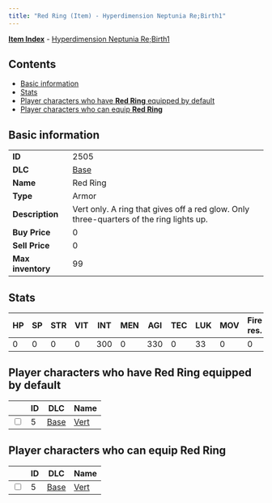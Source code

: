 ```yaml
---
title: "Red Ring (Item) - Hyperdimension Neptunia Re;Birth1"
---
```


[**Item Index**](/neptunia/rb1/item/index.html) - [Hyperdimension Neptunia Re;Birth1](/neptunia/rb1)

## Contents

- [Basic information](#basic-information)
- [Stats](#stats)
- [Player characters who have **Red Ring** equipped by default](#player-characters-who-have-red-ring-equipped-by-default)
- [Player characters who can equip **Red Ring**](#player-characters-who-can-equip-red-ring)

## Basic information

|   |   |
| -- | -- |
| **ID** | 2505 |
| **DLC** | [Base](/neptunia/rb1/dlc/1-base.html) |
| **Name** | Red Ring |
| **Type** | Armor |
| **Description** | Vert only. A ring that gives off a red glow. Only three-quarters of the ring lights up. |
| **Buy Price** | 0 |
| **Sell Price** | 0 |
| **Max inventory** | 99 |


## Stats

| HP | SP | STR | VIT | INT | MEN | AGI | TEC | LUK | MOV | Fire res. | Ice res. | Wind res. | Lightning res. |
| -- | -- | --- | --- | --- | --- | --- | --- | --- | --- | --------- | -------- | --------- | -------------- |
| 0 | 0 | 0 | 0 | 300 | 0 | 330 | 0 | 33 | 0 | 0 | 0 | 0 | 0 |


## Player characters who have **Red Ring** equipped by default

|    | ID | DLC | Name |
| -- | -- | --- | ---- |
| <input type="checkbox" id="rb1-player-1-5" class="trackbox" /> | 5 | [Base](/neptunia/rb1/dlc/1-base.html) | [Vert](/neptunia/rb1/player/1-5-vert.html) |


## Player characters who can equip **Red Ring**

|    | ID | DLC | Name |
| -- | -- | --- | ---- |
| <input type="checkbox" id="rb1-player-1-5" class="trackbox" /> | 5 | [Base](/neptunia/rb1/dlc/1-base.html) | [Vert](/neptunia/rb1/player/1-5-vert.html) |
